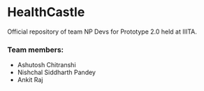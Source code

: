 # HealthCastle

Official repository of team NP Devs for Prototype 2.0 held at IIITA.

### Team members:
- Ashutosh Chitranshi
- Nishchal Siddharth Pandey
- Ankit Raj

